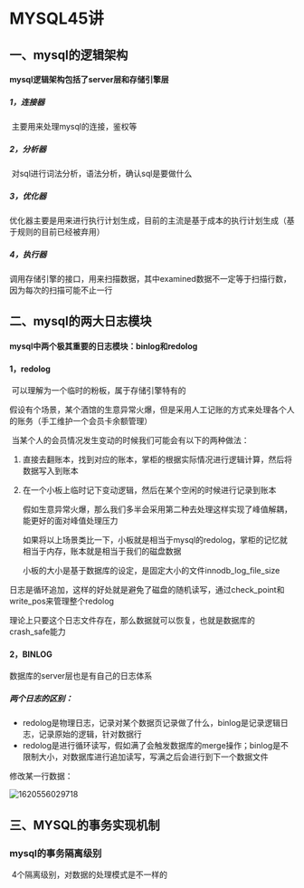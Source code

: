 # 							MYSQL45讲

## 一、mysql的逻辑架构

#### mysql逻辑架构包括了server层和存储引擎层

##### 1，连接器

​	主要用来处理mysql的连接，鉴权等

##### 2，分析器

​	对sql进行词法分析，语法分析，确认sql是要做什么

##### 3，优化器

​	优化器主要是用来进行执行计划生成，目前的主流是基于成本的执行计划生成（基于规则的目前已经被弃用）

##### 4，执行器

​	调用存储引擎的接口，用来扫描数据，其中examined数据不一定等于扫描行数，因为每次的扫描可能不止一行



## 二、mysql的两大日志模块

#### mysql中两个极其重要的日志模块：binlog和redolog

#### 1，redolog

​	可以理解为一个临时的粉板，属于存储引擎特有的

​	假设有个场景，某个酒馆的生意异常火爆，但是采用人工记账的方式来处理各个人的账务（手工维护一个会员卡余额管理）

​	当某个人的会员情况发生变动的时候我们可能会有以下的两种做法：

1. 直接去翻账本，找到对应的账本，掌柜的根据实际情况进行逻辑计算，然后将数据写入到账本

2. 在一个小板上临时记下变动逻辑，然后在某个空闲的时候进行记录到账本

   

   ​		假如生意异常火爆，那么我们多半会采用第二种去处理这样实现了峰值解耦，能更好的面对峰值处理压力

   如果将以上场景类比一下，小板就是相当于mysql的redolog，掌柜的记忆就相当于内存，账本就是相当于我们的磁盘数据

   ​		小板的大小是基于数据库的设定，是固定大小的文件innodb_log_file_size



日志是循环追加，这样的好处就是避免了磁盘的随机读写，通过check_point和write_pos来管理整个redolog

理论上只要这个日志文件存在，那么数据就可以恢复，也就是数据库的crash_safe能力

#### 2，BINLOG

数据库的server层也是有自己的日志体系





##### 两个日志的区别：

- redolog是物理日志，记录对某个数据页记录做了什么，binlog是记录逻辑日志，记录原始的逻辑，针对数据行
- redolog是进行循环读写，假如满了会触发数据库的merge操作；binlog是不限制大小，对数据库进行追加读写，写满之后会进行到下一个数据文件



修改某一行数据：

![1620556029718](C:\Users\tytion\AppData\Roaming\Typora\typora-user-images\1620556029718.png)



## 三、MYSQL的事务实现机制

###  mysql的事务隔离级别

​	4个隔离级别，对数据的处理模式是不一样的

